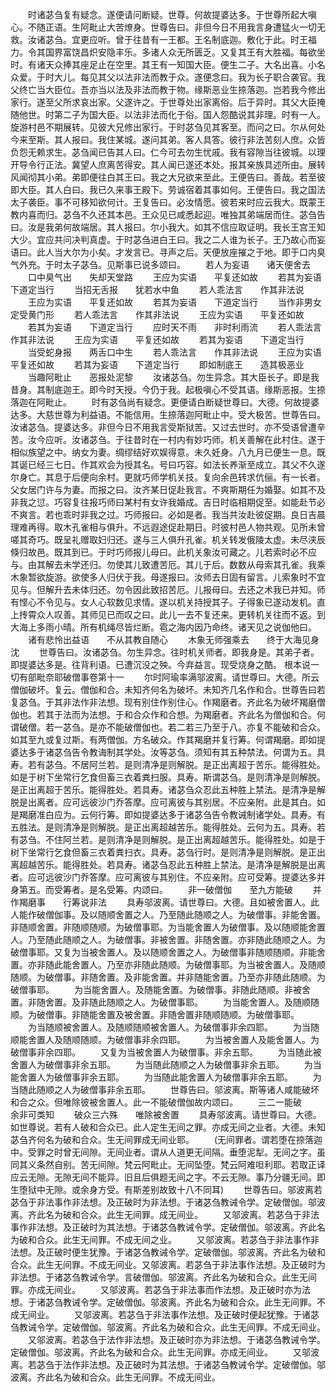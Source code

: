 <!-- { "loadSidebar": true } -->
　　时诸苾刍复有疑念。遂便请问断疑。世尊。何故提婆达多。于世尊所起大嗔心。不随正语。生阿毗止大苦燎身。世尊告曰。非但今日不用我言身遭猛火一切无救。汝诸苾刍。宜更应听。曾于往昔有一王都。王名制底迦。敷化于此。时王福力。令其国界富饶昌炽安隐丰乐。多诸人众无所匮乏。又复其王有大胜福。每欲坐时。有诸天众捧其座足止在空里。其王有一知国大臣。便生二子。大名出喜。小名众爱。于时大儿。每见其父以法非法而教于众。遂便念曰。我为长子职合袭官。我父终亡当大臣位。吾亦当以法及非法而教于物。缘斯恶业生捺落迦。岂若我今修出家行。遂至父所求哀出家。父遂许之。于世尊处出家离俗。后于异时。其父大臣掩随他世。时第二子为国大臣。以法非法而化于俗。国人怨酷说其非理。时有一人。旋游村邑不期展转。见彼大兄修出家行。于时苾刍见其客至。而问之曰。尔从何处今来至斯。其人报曰。我住某城。遂问其弟。客人具答。彼行非法苦刻人庶。众皆负怨无赖求生。苾刍闻已告其人曰。仁今可去勿生忧戚。我有容隙当往彼城。以理开导令行正法。冀望人庶离苦得安。其人闻已遂还本处。报其亲族具述所由。展转风闻彻其小弟。弟即便往白其王曰。我之大兄欲来至此。王便告曰。善哉。若至彼即大臣。其人白曰。我已久来事王殿下。劳诚宿着其事如何。王便告曰。我之国法太子袭臣。事不可移知欲何计。王复告曰。必汝情愿。彼若来时应云我大。既蒙王教内喜而归。苾刍不久还其本邑。王众见已咸悉起迎。唯独其弟端居而住。苾刍告曰。汝是我弟何故端居。其人报曰。尔小我大。如其不信应取证明。我长王宫王知大少。宜应共问决判真虚。于时苾刍进白王曰。我之二人谁为长子。王乃故心而妄语曰。此人当大尔为小矣。才发言已。寻声之后。天便放座摧之于地。即于口内臭气外充。于时太子苾刍。见斯事已说多颂曰。
　　若人为妄语　　诸天便舍去
　　口中臭气出　　失却天堂路
　　王应为实语　　平复还如故
　　若其为妄语　　下道定当行
　　当招无舌报　　犹若水中鱼
　　若人乖法言　　作其非法说
　　王应为实语　　平复还如故
　　若其为妄语　　下道定当行
　　当作非男女　　定受黄门形
　　若人乖法言　　作其非法说
　　王应为实语　　平复还如故
　　若其为妄语　　下道定当行
　　应时天不雨　　非时利雨流
　　若人乖法言　　作其非法说
　　王应为实语　　平复还如故
　　若其为妄语　　下道定当行
　　当受蛇身报　　两舌口中生
　　若人乖法言　　作其非法说
　　王应为实语　　平复还如故
　　若其为妄语　　下道定当行
　　即如制底王　　造其极恶业
　　当趣阿毗止　　恶报处泥黎
　　汝诸苾刍。勿生异念。其大臣长子。即是我昔身。其制底迦王。即今时天授。今仍于我。起极嗔心不受其语。缘斯恶报。生捺落迦在阿毗止。
　　时有苾刍尚有疑念。更便请白断疑世尊曰。大德。何故提婆达多。大慈世尊为利益语。不能信用。生捺落迦阿毗止中。受大极苦。世尊告曰。汝诸苾刍。提婆达多。非但今日不用我言受斯狱苦。又过去世时。亦不受语曾遭辛苦。汝今应听。汝诸苾刍。于往昔时在一村内有妙巧师。机关善解在此村住。遂于相似族望之中。纳女为妻。绸缪结好欢娱得意。未久妊身。八九月已便生一息。既其诞已经三七日。作其欢会为授其名。号曰巧容。如法长养渐至成立。其父不久遂尔身亡。其息于后便向余村。更就巧师学机关技。复向余邑转求伉俪。有一长者。父女居门许与为妻。而报之曰。汝齐某日促赴我言。不爽斯期任为婚娶。如其不及非我之愆。巧容复往报巧师曰某村有女许我婚成。吉日时临相期促至。如能赴节必不爽言。若也乖时非我之过。巧师报曰。必如是者。我当共汝赴彼促期。良日吉晨理难再得。取木孔雀相与俱升。不远遐途促赴期日。时彼村邑人物共观。见所未曾嗟其奇巧。既呈礼赠取妇归还。遂与三人俱升孔雀。机关转发俄陵太虚。未尽浃辰倏归故邑。既其到已。于时巧师报儿母曰。此机关象汝可藏之。儿若索时必不应与。由其解去未学还归。勿使其儿致遭苦厄。其儿于后。数数从母索其孔雀。我乘木象暂欲旋游。欲使多人归伏于我。母遂报曰。汝师去日固有留言。儿索象时不宜见与。但解升去未体归还。勿令因此致招苦厄。儿报母曰。去还之术我已并知。师有悭心不令见与。女人心软数见求情。遂以机关持授其子。子得象已遂动发机。直上抟霄众人叹善。其师见已而叹之曰。此儿一去不复还来。更转机关往而不返。到大海上多雨小晴。所有机绳尽皆烂断。雹之海内因乃命终。诸天见之说伽他曰。
　　诸有悲怜出益语　　不从其教自随心
　　木象无师强乘去　　终于大海见身沈
　　世尊告曰。汝诸苾刍。勿生异念。往时机关师者。即我身是。其弟子者。即提婆达多是。往背利语。已遭沉没之殃。今弃益言。现受烧身之酷。
根本说一切有部毗奈耶破僧事卷第十一
　　尔时阿瑜率满邬波离。请世尊曰。大德。所云僧伽破坏。复云。僧伽和合。未知齐何名为破坏。未知齐几名作和合。世尊告曰若复苾刍。于其非法作非法想。现有别住作别住心。作羯磨者。齐此名为破坏羯磨僧伽也。若其于法而为法想。于和合众作和合想。为羯磨者。齐此名为僧伽和合。何谓破僧。若一苾刍。是亦不能破僧伽也。若二若三乃至于八。亦复不能破和合众。如其至九或复过斯。有两僧伽。方名破众。作其羯磨并复行筹。何谓羯磨。即如提婆达多于诸苾刍告令教诲制其学处。汝等苾刍。须知有其五种禁法。何谓为五。具寿。若有苾刍。不居阿兰若。是则清净是则解脱。是正出离超于苦乐。能得胜处。如是于树下坐常行乞食但畜三衣着粪扫服。具寿。斯谓苾刍。是则清净是则解脱。是正出离超于苦乐。能得胜处。若具寿。诸苾刍众忍此五种胜上禁法。是清净是解脱是出离者。应可远彼沙门乔答摩。应可离彼与其别居。不应亲附。此是其白。如是羯磨准白应为。云何行筹。即如提婆达多于诸苾刍告令教诫制诸学处。具寿。有五胜法。是则清净是则解脱。是正出离超越苦乐。能得胜处。云何为五。具寿。若有苾刍。不住阿兰若。是则清净是则解脱。是正出离超越苦乐。能得胜处。如是于树下坐常行乞食但畜三衣着粪扫衣。具寿。苾刍行时。是则清净是则解脱。是正出离超越苦乐。能得胜处。若具寿。诸苾刍忍此五种胜上禁法。是清净是解脱是出离者。应可远彼沙门乔答摩。应可离彼与其别住。不应亲附。应可受筹。提婆达多并身第五。而受筹者。是名受筹。内颂曰。
　　非一破僧伽　　至九方能破
　　并作羯磨事　　行筹说非法
　　具寿邬波离。请世尊曰。大德。且如被舍置人。此人能作破僧伽事。及以随顺舍置之人。乃至随此随顺之人。为破僧事。非能舍置。非随顺舍置。非随顺随顺。为破僧事耶。为当能舍置人为破僧事。及以随顺能舍置人。乃至随此随顺之人。为破僧事。非被舍置。非随舍置。亦非随此随顺之人。为破僧事耶。又复为当被舍置人。及以随顺舍置之人。为破僧事非随顺随顺。非能舍置。亦非随此能舍置人。乃至亦非随此随顺。为破僧事耶。为当被舍置人。及随顺随顺。为破僧事。非随舍置。及非能舍置。并非随能舍置。乃至亦非随此随顺。为破僧事耶。
　　为当能舍置人。及随能舍置。为破僧事。非随此随顺。非被舍置。非随舍置。及非随此随顺之人。为破僧事耶。
　　为当能舍置人。及随顺随顺。为破僧事。非随能舍置及被舍置。非随舍置非随顺随顺。为破僧事耶。
　　为当随顺被舍置人。及随顺随顺被舍置人。为破僧事非余四耶。
　　为当随顺能舍置人及随顺随顺。为破僧事非余四耶。
　　为当被舍置人及能舍置人。为破僧事非余四耶。
　　又复为当被舍置人为破僧事。非余五耶。
　　为当随此被舍置人为破僧事非余五耶。
　　为当随此随顺之人为破僧事非余五耶。
　　为当能舍置人为破僧事非余五耶。
　　为当随此能舍置人为破僧事非余五耶。
　　为当随此随顺之人为破僧事非余五耶。
　　世尊告曰。邬波离。斯等诸人咸能破坏和合之众。但唯除彼被舍置人。此一不能破僧伽故内颂曰。
　　三二一能破　　余非可类知
　　破众三六殊　　唯除被舍置
　　具寿邬波离。请世尊曰。大德。如世尊说。若有人破和合众已。此人定生无间之罪。亦成无间之业者。大德。未知苾刍齐何名为破和合众。生无间罪成无间业耶。
　　(无间罪者。谓若堕在捺落迦中。受罪之时曾无间隙。无间业者。谓从人道更无间隔。垂堕泥犁。无间之字。虽同其义条然自别。苦无间隙。梵云阿毗止。无间坠堕。梵云阿难呾利耶。若取正译应云无隙。无隙无间不能异。旧且后俱题无间之字。不云无隙。事乃分疆无间。即生堕狱中无隙。或余身方受。有斯差别故致十八不同耳)
　　世尊告曰。邬波离若苾刍于非法事作非法想。及正破时为非法想。于诸苾刍教诫令学。定破僧伽。邬波离。齐此名为破和合众。此生无间罪。成无间业。
　　又邬波离。若苾刍于非法事作非法想。及正破时为其法想。于诸苾刍教诫令学。定破僧伽。邬波离。齐此名为破和合众。此生无间罪。不成无间之业。
　　又邬波离。若苾刍于非法事作非法想。及正破时便生犹豫。于诸苾刍教诫令学。定破僧伽。邬波离。齐此名为破和合众。此生无间罪。不成无间业。又邬波离。若苾刍于非法事作法想。及正破时为非法想。于诸苾刍教诫令学。言破僧伽。邬波离。齐此名为破和合众。此生无间罪。亦成无间业。
　　又邬波离。若苾刍于非法事而作法想。及正破时亦为法想。于诸苾刍教诫令学。定破僧伽。邬波离。齐此名为破和合众。此生无间罪。不成无间业。
　　又邬波离。若苾刍于非法事作法想。及正破时便起犹豫。于诸苾刍教诫令学。定破僧伽。邬波离。齐此名为破和合众。此生无间罪。不成无间业。
　　又邬波离。若苾刍于法作非法想。及正破时亦为非法想。于诸苾刍教诫令学。定破僧伽。邬波离。齐此名为破和合众。此生无间罪。亦成无间业。
　　又邬波离。若苾刍于法作非法想。及正破时为其法想。于诸苾刍教诫令学。定破僧伽。邬波离。齐此名为破和合众。此生无间罪。不成无间业。
